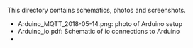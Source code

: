 This directory contains schematics, photos and screenshots.
* Arduino_MQTT_2018-05-14.png: photo of Arduino setup
* Arduino_io.pdf: Schematic of io connections to Arduino
* 
